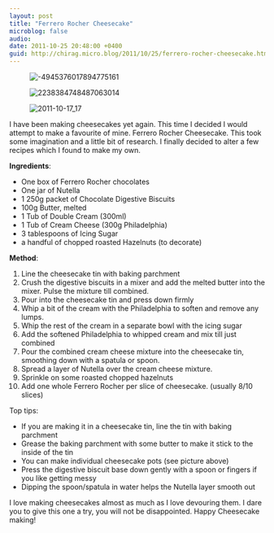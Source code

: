 ```yaml
---
layout: post
title: "Ferrero Rocher Cheesecake"
microblog: false
audio: 
date: 2011-10-25 20:48:00 +0400
guid: http://chirag.micro.blog/2011/10/25/ferrero-rocher-cheesecake.html
---
```

<figure><img alt="-4945376017894775161" src="http://www.chirag.biz/uploads/2018/54a5d31028.jpg"></figure><figure><img alt="2238384748487063014" src="http://www.chirag.biz/uploads/2018/73f2599e8d.jpg"></figure><figure><img alt="2011-10-17_17" src="http://www.chirag.biz/uploads/2018/b050052821.jpg"></figure><p>I have been making cheesecakes yet again. This time I decided I would attempt to make a favourite of mine. Ferrero Rocher Cheesecake. This took some imagination and a little bit of research. I finally decided to alter a few recipes which I found to make my own.</p>
<p><strong>Ingredients</strong>:</p>
<ul>
<li>One box of Ferrero Rocher chocolates</li>
<li>One jar of Nutella</li>
<li>1 250g packet of Chocolate Digestive Biscuits</li>
<li>100g Butter, melted</li>
<li>1 Tub of Double Cream (300ml)</li>
<li>1 Tub of Cream Cheese (300g Philadelphia)</li>
<li>3 tablespoons of Icing Sugar</li>
<li>a handful of chopped roasted Hazelnuts (to decorate)</li>
</ul>
<p><strong>Method</strong>:</p>
<ol>
<li>Line the cheesecake tin with baking parchment</li>
<li>Crush the digestive biscuits in a mixer and add the melted butter into the mixer. Pulse the mixture till combined.</li>
<li>Pour into the cheesecake tin and press down firmly</li>
<li>Whip a bit of the cream with the Philadelphia to soften and remove any lumps.</li>
<li>Whip the rest of the cream in a separate bowl with the icing sugar</li>
<li>Add the softened Philadelphia to whipped cream and mix till just combined</li>
<li>Pour the combined cream cheese mixture into the cheesecake tin, smoothing down with a spatula or spoon.</li>
<li>Spread a layer of Nutella over the cream cheese mixture.</li>
<li>Sprinkle on some roasted chopped hazelnuts</li>
<li>Add one whole Ferrero Rocher per slice of cheesecake. (usually 8/10 slices)</li>
</ol>
<p>Top tips:</p>
<ul>
<li>If you are making it in a cheesecake tin, line the tin with baking parchment</li>
<li>Grease the baking parchment with some butter to make it stick to the inside of the tin</li>
<li>You can make individual cheesecake pots (see picture above)</li>
<li>Press the digestive biscuit base down gently with a spoon or fingers if you like getting messy</li>
<li>Dipping the spoon/spatula in water helps the Nutella layer smooth out</li>
</ul>
<p>I love making cheesecakes almost as much as I love devouring them. I dare you to give this one a try, you will not be disappointed. Happy Cheesecake making!</p>
